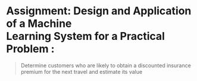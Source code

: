 # Assignment: Design and Application of a Machine <br> Learning System for a Practical Problem :<br> 

>Determine customers who are likely to obtain a discounted insurance premium for the next travel and estimate its value
